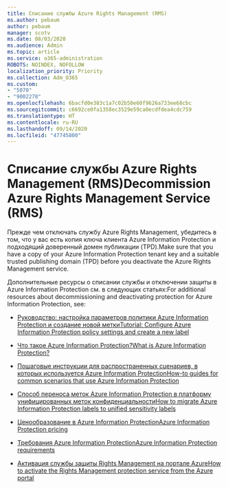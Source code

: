 ```yaml
---
title: Списание службы Azure Rights Management (RMS)
ms.author: pebaum
author: pebaum
manager: scotv
ms.date: 08/03/2020
ms.audience: Admin
ms.topic: article
ms.service: o365-administration
ROBOTS: NOINDEX, NOFOLLOW
localization_priority: Priority
ms.collection: Adm_O365
ms.custom:
- "5070"
- "9002278"
ms.openlocfilehash: 6bacfd0e383c1a7c02b50e60f9626a733ee68cbc
ms.sourcegitcommit: c6692ce0fa1358ec3529e59ca0ecdfdea4cdc759
ms.translationtype: HT
ms.contentlocale: ru-RU
ms.lasthandoff: 09/14/2020
ms.locfileid: "47745800"
---
```

# <a name="decommission-azure-rights-management-service-rms"></a><span data-ttu-id="71ad3-102">Списание службы Azure Rights Management (RMS)</span><span class="sxs-lookup"><span data-stu-id="71ad3-102">Decommission Azure Rights Management Service (RMS)</span></span>

<span data-ttu-id="71ad3-103">Прежде чем отключать службу Azure Rights Management, убедитесь в том, что у вас есть копия ключа клиента Azure Information Protection и подходящий доверенный домен публикации (TPD).</span><span class="sxs-lookup"><span data-stu-id="71ad3-103">Make sure that you have a copy of your Azure Information Protection tenant key and a suitable trusted publishing domain (TPD) before you deactivate the Azure Rights Management service.</span></span>

<span data-ttu-id="71ad3-104">Дополнительные ресурсы о списании службы и отключении защиты в Azure Information Protection см. в следующих статьях:</span><span class="sxs-lookup"><span data-stu-id="71ad3-104">For additional resources about decommissioning and deactivating protection for Azure Information Protection, see:</span></span>

- [<span data-ttu-id="71ad3-105">Руководство: настройка параметров политики Azure Information Protection и создание новой метки</span><span class="sxs-lookup"><span data-stu-id="71ad3-105">Tutorial: Configure Azure Information Protection policy settings and create a new label</span></span>](https://docs.microsoft.com/azure/information-protection/get-started/infoprotect-quick-start-tutorial)
- [<span data-ttu-id="71ad3-106">Что такое Azure Information Protection?</span><span class="sxs-lookup"><span data-stu-id="71ad3-106">What is Azure Information Protection?</span></span>](https://docs.microsoft.com/azure/information-protection/what-is-information-protection)
- [<span data-ttu-id="71ad3-107">Пошаговые инструкции для распространенных сценариев, в которых используется Azure Information Protection</span><span class="sxs-lookup"><span data-stu-id="71ad3-107">How-to guides for common scenarios that use Azure Information Protection</span></span>](https://docs.microsoft.com/azure/information-protection/how-to-guides)  
    
- [<span data-ttu-id="71ad3-108">Способ переноса меток Azure Information Protection в платформу унифицированных меток конфиденциальности</span><span class="sxs-lookup"><span data-stu-id="71ad3-108">How to migrate Azure Information Protection labels to unified sensitivity labels</span></span>](https://docs.microsoft.com/azure/information-protection/configure-policy-migrate-labels)  
    
- [<span data-ttu-id="71ad3-109">Ценообразование в Azure Information Protection</span><span class="sxs-lookup"><span data-stu-id="71ad3-109">Azure Information Protection pricing</span></span>](https://azure.microsoft.com/pricing/details/information-protection)  
    
- [<span data-ttu-id="71ad3-110">Требования Azure Information Protection</span><span class="sxs-lookup"><span data-stu-id="71ad3-110">Azure Information Protection requirements</span></span>](https://docs.microsoft.com/azure/information-protection/get-started/requirements)  
    
- [<span data-ttu-id="71ad3-111">Активация службы защиты Rights Management на портале Azure</span><span class="sxs-lookup"><span data-stu-id="71ad3-111">How to activate the Rights Management protection service from the Azure portal</span></span>](https://docs.microsoft.com/azure/information-protection/deploy-use/activate-azure)